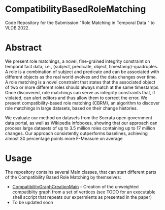 # CompatibilityBasedRoleMatching

Code Repository for the Submission "Role Matching in Temporal Data " to VLDB 2022.

# Abstract

We present role matchings, a novel, fine-grained integrity constraint on temporal fact data, i.e., ⟨subject, predicate, object, timestamp⟩-quadruples. A role is a combination of subject and predicate and can be associated with different objects as the real world evolves and the data changes over time. A role matching is a novel constraint that states that  the associated object of two or more different roles should always match at the same timestamps. Once discovered, role matchings can serve as integrity constraints that, if  violated, can alert editors and thus allow them to correct the error. We present compatibility-based role matching (CBRM), an algorithm to discover role matchings in large datasets, based on their change histories.

We evaluate our method on datasets from the Socrata open government data portal, as well as Wikipedia infoboxes, showing that our approach can process large datasets of up to  3.5 million roles containing up to 17 million changes. Our approach consistently outperforms baselines, achieving almost 30 percentage points more F-Measure on average

# Usage

The repository contains several Main classes, that can start different parts of the Compatibility Based Role Matching by themselves:

* [CompatibilityGraphCreationMain](./src/main/scala/de/hpi/role_matching/cbrm.compatibility_graph/role_tree/CompatibilityGraphCreationMain.scala) - Creation of the unweighted compatiblity graph from a set of vertices (see TODO for an executable shell sccript that repeats our expermients as presented in the paper)
* To be updated soon
